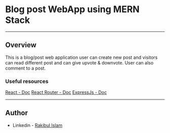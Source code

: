# Blog post WebApp using MERN Stack
---



## Overview

This is a blog/post web application user can create new post and visitors can read different post and can give upvote & downvote. User can also comment to a post.




### Useful resources

[React - Doc](https://reactjs.org/) 
[React Router - Doc](https://reactrouter.com/web) 
[ExpressJs - Doc](https://expressjs.com/) 


---

## Author

- Linkedin - [Rakibul Islam](https://linkedin.com/in/rakibul21)
